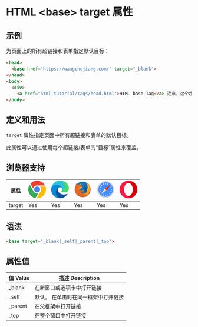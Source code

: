 HTML \<base> target 属性
===

## 示例

为页面上的所有超链接和表单指定默认目标：

```html idoc:preview:iframe
<head>
  <base href="https://wangchujiang.com/" target="_blank">
</head>
<body>
  <div>
    <a href="html-tutorial/tags/head.html">HTML base Tag</a> 注意，这个超链接，将在新窗口打开 ”https://wangchujiang.com/html-tutorial/tags/head.html“ </div>
</body>
```

## 定义和用法

`target` 属性指定页面中所有超链接和表单的默认目标。

此属性可以通过使用每个超链接/表单的“目标”属性来覆盖。

## 浏览器支持

| 属性 | ![chrome][1] | ![edge][2] | ![firefox][3] | ![safari][4] | ![opera][5] |
| ---- | ---- | ---- | ---- | ---- | ---- |
| target    | Yes | Yes | Yes | Yes | Yes |
<!--rehype:style=width: 100%; display: inline-table;-->

## 语法

```html
<base target="_blank|_self|_parent|_top">
```

## 属性值

| 值 Value | 描述 Description |
| ----- | ----- |
| \_blank  | 在新窗口或选项卡中打开链接 |
| \_self   | 默认。 在单击时在同一框架中打开链接 |
| \_parent | 在父框架中打开链接 |
| \_top    | 在整个窗口中打开链接 |
<!--rehype:style=width: 100%; display: inline-table;-->


[1]: ../assets/chrome.svg
[2]: ../assets/edge.svg
[3]: ../assets/firefox.svg
[4]: ../assets/safari.svg
[5]: ../assets/opera.svg